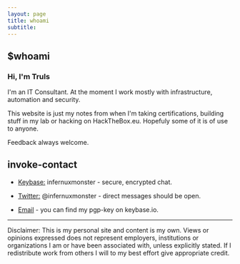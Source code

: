 ```yaml
---
layout: page
title: whoami
subtitle: 
---
```


## $whoami

### Hi, I'm Truls

I'm an IT Consultant. At the moment I work mostly with infrastructure, automation and security.

This website is just my notes from when I'm taking certifications, building stuff in my lab or hacking on HackTheBox.eu.
Hopefuly some of it is of use to anyone.

Feedback always welcome.

## invoke-contact

* [Keybase:](https://keybase.io/infernuxmonster) infernuxmonster - secure, encrypted chat.
  
* [Twitter:](https://twitter.com/infernuxmonster) @infernuxmonster - direct messages should be open.
  
* [Email](mailto:YmxvZ0BpbmZlcm51eC5ubw==) - you can find my pgp-key on keybase.io.

---

Disclaimer: This is my personal site and content is my own. Views or opinions expressed does not represent employers, institutions or organizations I am or have been associated with, unless explicitly stated. If I redistribute work from others I will to my best effort give appropriate credit.